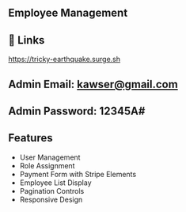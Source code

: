
## Employee Management

## 

## 🔗 Links
https://tricky-earthquake.surge.sh
## Admin Email: kawser@gmail.com
## Admin Password: 12345A#


## Features

- User Management
- Role Assignment
- Payment Form with Stripe Elements
- Employee List Display
- Pagination Controls
- Responsive Design

